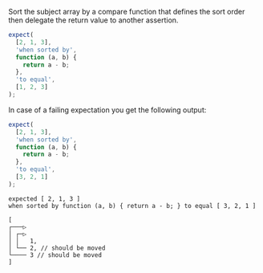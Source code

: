Sort the subject array by a compare function that defines the sort order then
delegate the return value to another assertion.

```js
expect(
  [2, 1, 3],
  'when sorted by',
  function (a, b) {
    return a - b;
  },
  'to equal',
  [1, 2, 3]
);
```

In case of a failing expectation you get the following output:

```js
expect(
  [2, 1, 3],
  'when sorted by',
  function (a, b) {
    return a - b;
  },
  'to equal',
  [3, 2, 1]
);
```

```output
expected [ 2, 1, 3 ]
when sorted by function (a, b) { return a - b; } to equal [ 3, 2, 1 ]

[
┌───▷
│ ┌─▷
│ │   1,
│ └── 2, // should be moved
└──── 3 // should be moved
]
```
